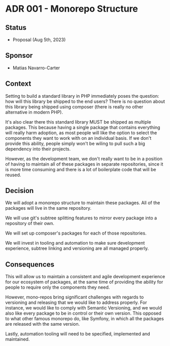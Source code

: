 ADR 001 - Monorepo Structure
============================

## Status
- Proposal (Aug 5th, 2023)

## Sponsor
- Matias Navarro-Carter

## Context

Setting to build a standard library in PHP immediately poses the question: how will this library be shipped to the
end users? There is no question about this library being shipped using composer (there is really no other alternative
in modern PHP). 

It's also clear there this standard library MUST be shipped as multiple packages. This because having a single package
that contains everything will really harm adoption, as most people will like the option to select the components
they want to work with on an individual basis. If we don't provide this ability, people simply won't be wiling to
pull such a big dependency into their projects.

However, as the development team, we don't really want to be in a position of having to maintain all of these packages
in separate repositories, since it is more time consuming and there is a lot of boilerplate code that will be reused.

## Decision

We will adopt a monorepo structure to maintain these packages. All of the packages will live in the same repository.

We will use git's subtree splitting features to mirror every package into a repository of their own.

We will set up composer's packages for each of those repositories.

We will invest in tooling and automation to make sure development experience, subtree linking and versioning are all
managed properly.

## Consequences

This will allow us to maintain a consistent and agile development experience for our ecosystem of packages, at the same
time of providing the ability for people to require only the components they need.

However, mono-repos bring significant challenges with regards to versioning and releasing that we would like to address
properly. For instance, we would like to comply with Semantic Versioning, and we would also like every package to be
in control or their own version. This opposed to what other famous monorepo do, like Symfony, in which all the packages
are released with the same version.

Lastly, automation tooling will need to be specified, implemented and maintained.